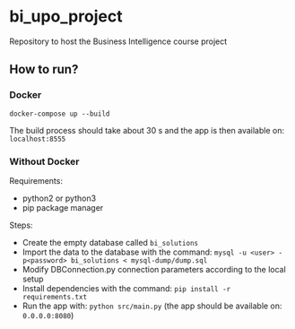 # bi_upo_project
Repository to host the Business Intelligence course project

## How to run?

### Docker

`docker-compose up --build`

The build process should take about 30 s and the app is then available on: `localhost:8555`


### Without Docker

Requirements: 
- python2 or python3
- pip package manager

Steps: 
- Create the empty database called `bi_solutions`
- Import the data to the database with the command: `mysql -u <user> -p<password> bi_solutions < mysql-dump/dump.sql`
- Modify DBConnection.py connection parameters according to the local setup
- Install dependencies with the command: `pip install -r requirements.txt`
- Run the app with: `python src/main.py` (the app should be available on: `0.0.0.0:8080`)

